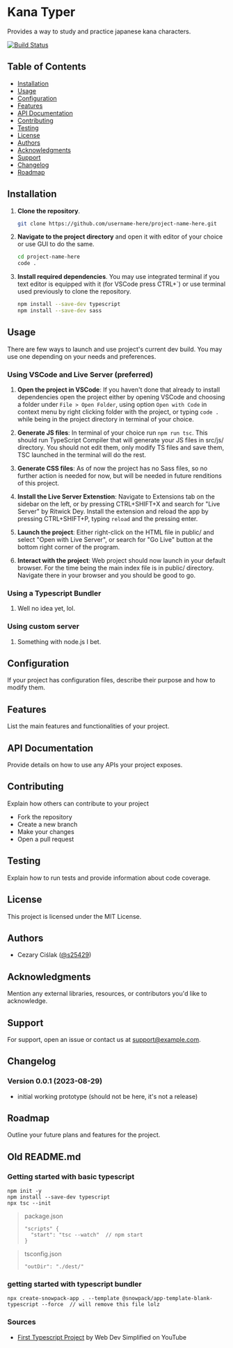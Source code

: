 # Kana Typer

Provides a way to study and practice japanese kana characters.

[![Build Status]()]()

## Table of Contents

- [Installation](#installation)
- [Usage](#usage)
- [Configuration](#configuration)
- [Features](#features)
- [API Documentation](#api-documentation)
- [Contributing](#contributing)
- [Testing](#testing)
- [License](#license)
- [Authors](#authors)
- [Acknowledgments](#acknowledgments)
- [Support](#support)
- [Changelog](#changelog)
- [Roadmap](#roadmap)

## Installation

1. **Clone the repository**.

    ```bash
    git clone https://github.com/username-here/project-name-here.git
    ```

2. **Navigate to the project directory** and open it with editor of your choice or use GUI to do the same.

    ```bash
    cd project-name-here
    code .
    ```

3. **Install required dependencies**. You may use integrated terminal if you text editor is equipped with it (for VSCode press CTRL+`) or use terminal used previously to clone the repository.

    ```bash
    npm install --save-dev typescript
    npm install --save-dev sass
    ```

## Usage

There are few ways to launch and use project's current dev build. You may use one depending on your needs and preferences.

### Using VSCode and Live Server (preferred)

1. **Open the project in VSCode**: If you haven't done that already to install dependencies open the project either by opening VSCode and choosing a folder under `File > Open Folder`, using option `Open with Code` in context menu by right clicking folder with the project, or typing `code .` while being in the project directory in terminal of your choice.

2. **Generate JS files**: In terminal of your choice run `npm run tsc`. This should run TypeScript Compiler that will generate your JS files in src/js/ directory. You should not edit them, only modify TS files and save them, TSC launched in the terminal will do the rest.

3. **Generate CSS files**: As of now the project has no Sass files, so no further action is needed for now, but will be needed in future renditions of this project.

4. **Install the Live Server Extenstion**: Navigate to Extensions tab on the sidebar on the left, or by pressing CTRL+SHIFT+X and search for "Live Server" by Ritwick Dey. Install the extension and reload the app by pressing CTRL+SHIFT+P, typing `reload` and the pressing enter.

5. **Launch the project**: Either right-click on the HTML file in public/ and select "Open with Live Server", or search for "Go Live" button at the bottom right corner of the program.

6. **Interact with the project**: Web project should now launch in your default browser. For the time being the main index file is in public/ directory. Navigate there in your browser and you should be good to go.

### Using a Typescript Bundler

1. Well no idea yet, lol.

### Using custom server

1. Something with node.js I bet.

## Configuration

If your project has configuration files, describe their purpose and how to modify them.

## Features

List the main features and functionalities of your project.

## API Documentation

Provide details on how to use any APIs your project exposes.

## Contributing

Explain how others can contribute to your project

- Fork the repository
- Create a new branch
- Make your changes
- Open a pull request

## Testing

Explain how to run tests and provide information about code coverage.

## License 

This project is licensed under the MIT License.

## Authors

- Cezary Ciślak ([@s25429](s25429@pjwstk.edu.pl))

## Acknowledgments

Mention any external libraries, resources, or contributors you'd like to acknowledge.

## Support

For support, open an issue or contact us at support@example.com.

## Changelog

### Version 0.0.1 (2023-08-29)
- initial working prototype (should not be here, it's not a release)

## Roadmap

Outline your future plans and features for the project.

## Old README.md

### Getting started with basic typescript

```
npm init -y
npm install --save-dev typescript
npx tsc --init
```

> package.json
> ```
> "scripts" {
>   "start": "tsc --watch"  // npm start
> }
> ```

> tsconfig.json
> ```
> "outDir": "./dest/"
> ```

### getting started with typescript bundler

```
npx create-snowpack-app . --template @snowpack/app-template-blank-typescript --force  // will remove this file lolz
```

### Sources
- [First Typescript Project](https://www.youtube.com/watch?v=jBmrduvKl5w) by Web Dev Simplified on YouTube
